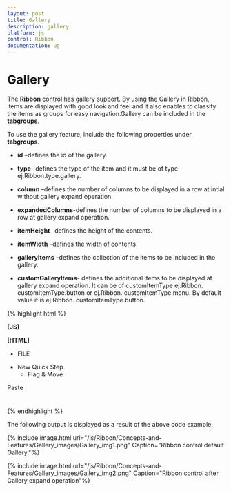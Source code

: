 ```yaml
---
layout: post
title: Gallery
description: gallery
platform: js
control: Ribbon
documentation: ug
---
```


# Gallery

The **Ribbon** control has gallery support. By using the Gallery in Ribbon, items are displayed with good look and feel and it also enables to classify the items as groups for easy navigation.Gallery can be included in the **tabgroups**.

To use the gallery feature, include the following properties under **tabgroups**.

* **id** –defines the id of the gallery.

* **type**- defines the type of the item and it must be of type ej.Ribbon.type.gallery.

* **column** –defines the number of columns to be displayed in a row at intial without gallery expand operation.

* **expandedColumns**-defines the number of columns to be displayed in a row at gallery expand operation.

* **itemHeight** –defines the height of the  contents.

* **itemWidth** –defines the width of contents.

* **galleryItems** –defines the collection of the items to be included in the gallery.

* **customGalleryItems**- defines the additional items to be  displayed at gallery expand operation. It can be of customItemType  ej.Ribbon. customItemType.button or ej.Ribbon. customItemType.menu. By default value it is ej.Ribbon. customItemType.button.



{% highlight html %}

**[JS]**

**[HTML]**
<!-- ... -->
<head>
</head>
<!-- ... -->
<body>
<div id="defaultRibbon">
    </div>
    <ul id="ribbonmenu">
        <li><a>FILE</a> </li>
    </ul>
    <ul id="custommenu">
        <li><a>New Quick Step</a>
            <ul>
                <li><a>Flag & Move</a></li>
            </ul>
        </li>
    </ul>
    <div id="paste" style="height: 40px; width: 43px;">Paste</div>
    <script type="text/javascript">
           $(function () {
            $("#defaultRibbon").ejRibbon({
                width: "800",
                applicationTab: { Type: "ApplicationMenu", itemID: "ribbonmenu" },
                tabs: [{
                    id: "home", text: "HOME", groups: [{
                        text: "Clipboard", type: "custom", contentID: "paste"
                    },
  {
      text: "Gallery", alignType: ej.Ribbon.alignType.rows, content: [{
          groups: [
{
    id: "Gallery1",
    columns: 2,
    itemHeight: 54,
    itemWidth: 68,
    expandedColumns: 3,
    type: ej.Ribbon.type.gallery,
    galleryItems: [{
        text: "Content1",
        toolTip: "Content1",
    },
   {
       text: "Content2",
       toolTip: "Content2",
   }
   ,
   {
       text: "Content3",
       toolTip: "Content3"
   },
       {
           text: "Content4",
           toolTip: "Content4"
       },
       {
           text: "Content5",
           toolTip: "Content5"
       }
    ],

    customGalleryItems: [
   {
       text: "Save Selection as new quick style",
       toolTip: "Save",
       customItemType: ej.Ribbon. customItemType.button,
   },
   {
       customItemType: ej.Ribbon. customItemType.menu,
       menuId: "custommenu"
   }]
}]
      }]
  }]
                }]
            });
        });
    </script>
</body>
<!-- ... -->


{% endhighlight %}



The following output is displayed as a result of the above code example.

{% include image.html url="/js/Ribbon/Concepts-and-Features/Gallery_images/Gallery_img1.png" Caption="Ribbon control default Gallery."%}



{% include image.html url="/js/Ribbon/Concepts-and-Features/Gallery_images/Gallery_img2.png" Caption="Ribbon control after  Gallery expand operation"%}

